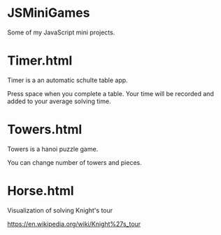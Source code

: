 # JSMiniGames

Some of my JavaScript mini projects.

# Timer.html
Timer is a an automatic schulte table app.

Press space when you complete a table. Your time will be recorded and added to your average solving time.

# Towers.html
Towers is a hanoi puzzle game.

You can change number of towers and pieces.


# Horse.html
Visualization of solving Knight's tour 

https://en.wikipedia.org/wiki/Knight%27s_tour
